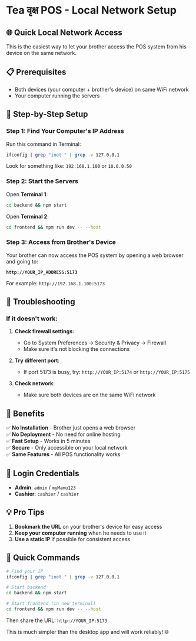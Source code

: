 # Tea वृक्ष POS - Local Network Setup

## 🌐 Quick Local Network Access

This is the easiest way to let your brother access the POS system from his device on the same network.

## 📋 Prerequisites

- Both devices (your computer + brother's device) on same WiFi network
- Your computer running the servers

## 🚀 Step-by-Step Setup

### **Step 1: Find Your Computer's IP Address**

Run this command in Terminal:
```bash
ifconfig | grep "inet " | grep -v 127.0.0.1
```

Look for something like: `192.168.1.100` or `10.0.0.50`

### **Step 2: Start the Servers**

Open **Terminal 1**:
```bash
cd backend && npm start
```

Open **Terminal 2**:
```bash
cd frontend && npm run dev -- --host
```

### **Step 3: Access from Brother's Device**

Your brother can now access the POS system by opening a web browser and going to:

**`http://YOUR_IP_ADDRESS:5173`**

For example: `http://192.168.1.100:5173`

## 🔧 Troubleshooting

### **If it doesn't work:**

1. **Check firewall settings**:
   - Go to System Preferences → Security & Privacy → Firewall
   - Make sure it's not blocking the connections

2. **Try different port**:
   - If port 5173 is busy, try: `http://YOUR_IP:5174` or `http://YOUR_IP:5175`

3. **Check network**:
   - Make sure both devices are on the same WiFi network

## 📱 Benefits

✅ **No Installation** - Brother just opens a web browser  
✅ **No Deployment** - No need for online hosting  
✅ **Fast Setup** - Works in 5 minutes  
✅ **Secure** - Only accessible on your local network  
✅ **Same Features** - All POS functionality works  

## 🔐 Login Credentials

- **Admin**: `admin` / `myMamu123`
- **Cashier**: `cashier` / `cashier`

## 💡 Pro Tips

1. **Bookmark the URL** on your brother's device for easy access
2. **Keep your computer running** when he needs to use it
3. **Use a static IP** if possible for consistent access

## 🎯 Quick Commands

```bash
# Find your IP
ifconfig | grep "inet " | grep -v 127.0.0.1

# Start backend
cd backend && npm start

# Start frontend (in new terminal)
cd frontend && npm run dev -- --host
```

Then share the URL: `http://YOUR_IP:5173`

This is much simpler than the desktop app and will work reliably! 🌐 